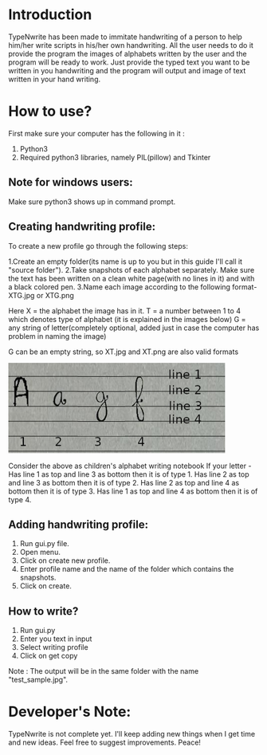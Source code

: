 # Introduction

TypeNwrite has been made to immitate handwriting of a person to help him/her write scripts in his/her own handwriting.
All the user needs to do it provide the program the images of alphabets written by the user and the program will be ready to work.
Just provide the typed text you want to be written in you handwriting and the program will output and image of text written in your hand writing.

# How to use?

First make sure your computer has the following in it :
1. Python3
2. Required python3 libraries, namely PIL(pillow) and Tkinter

## Note for windows users: 
Make sure python3 shows up in command prompt.

## Creating handwriting profile:
To create a new profile go through the following steps:

1.Create an empty folder(its name is up to you but in this guide I'll call it "source folder").
2.Take snapshots of each alphabet separately. Make sure the text has been written on a clean white page(with no lines in it) and with a black colored pen.
3.Name each image according to the following format-
XTG.jpg or XTG.png
  
Here
X = the alphabet the image has in it.
T = a number between 1 to 4 which denotes type of alphabet (it is explained in the images below)
G = any string of letter(completely optional, added just in case the computer has problem in naming the image)
  
G can be an empty string, so XT.jpg and XT.png are also valid formats
  
![lines](https://github.com/AnuragS13/TypeNwrite/blob/main/Letter_Types.jpg)
  
Consider the above as children's alphabet writing notebook
If your letter -
Has line 1 as top and line 3 as bottom then it is of type 1.
Has line 2 as top and line 3 as bottom then it is of type 2.
Has line 2 as top and line 4 as bottom then it is of type 3.
Has line 1 as top and line 4 as bottom then it is of type 4.
  
  
## Adding handwriting profile:
1. Run gui.py file.
2. Open menu.
3. Click on create new profile.
4. Enter profile name and the name of the folder which contains the snapshots.
5. Click on create.

## How to write?
1. Run gui.py
2. Enter you text in input
3. Select writing profile
4. Click on get copy

Note : The output will be in the same folder with the name "test_sample.jpg".

# Developer's Note:

TypeNwrite is not complete yet. I'll keep adding new things when I get time and new ideas.
Feel free to suggest improvements.
Peace!
